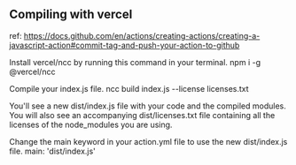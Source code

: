 ## Compiling with vercel

ref: https://docs.github.com/en/actions/creating-actions/creating-a-javascript-action#commit-tag-and-push-your-action-to-github

Install vercel/ncc by running this command in your terminal. npm i -g @vercel/ncc

Compile your index.js file. ncc build index.js --license licenses.txt

You'll see a new dist/index.js file with your code and the compiled modules. You will also see an accompanying dist/licenses.txt file containing all the licenses of the node_modules you are using.

Change the main keyword in your action.yml file to use the new dist/index.js file. main: 'dist/index.js'
